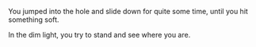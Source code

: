 You jumped into the hole and slide down for quite some time, until you hit something soft.

In the dim light, you try to stand and see where you are.